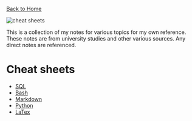 [Back to Home](https://teanlouise.github.io/)

![cheat sheets](https://user-images.githubusercontent.com/19520346/77840265-b8708080-71c8-11ea-9f39-873d9bd546f1.png)

This is a collection of my notes for various topics for my own reference. These 
notes are from university studies and other various sources. Any direct notes 
are referenced.

# Cheat sheets
- [SQL](https://teanlouise.github.io/cheatsheets/SQL)
- [Bash](https://teanlouise.github.io/cheatsheets/Bash)
- [Markdown](https://teanlouise.github.io/cheatsheets/Markdown)
- [Python](https://teanlouise.github.io/cheatsheets/Python)
- [LaTex](https://teanlouise.github.io/cheatsheets/LaTex)